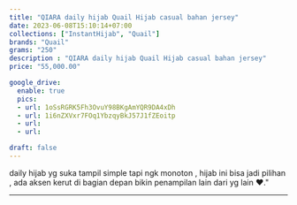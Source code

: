```yaml
---
title: "QIARA daily hijab Quail Hijab casual bahan jersey"
date: 2023-06-08T15:10:14+07:00
collections: ["InstantHijab", "Quail"]
brands: "Quail"
grams: "250"
description : "QIARA daily hijab Quail Hijab casual bahan jersey"
price: "55,000.00"

google_drive:
  enable: true
  pics:
  - url: 1oSsRGRK5Fh3OvuY98BKgAmYQR9DA4xDh
  - url: 1i6nZXVxr7FOq1YbzqyBkJ57J1fZEoitp
  - url: 
  - url: 

draft: false
---
```


 daily hijab yg suka tampil simple tapi ngk monoton , hijab ini bisa jadi pilihan , ada aksen kerut di bagian depan bikin penampilan lain dari yg lain ❤."

----------    
 
